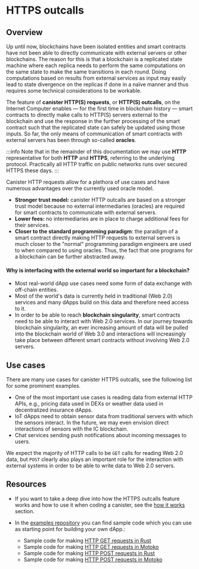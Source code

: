 # HTTPS outcalls

## Overview
Up until now, blockchains have been isolated entities and smart contracts have not been able to directly communicate with external servers or other blockchains. The reason for this is that a blockchain is a replicated state machine where each replica needs to perform the same computations on the same state to make the same transitions in each round. Doing computations based on results from external services as input may easily lead to state divergence on the replicas if done in a naïve manner and thus requires some technical considerations to be workable.

The feature of **canister HTTP(S) requests**, or **HTTP(S) outcalls**, on the Internet Computer enables — for the first time in blockchain history — smart contracts to directly make calls to HTTP(S) servers external to the blockchain and use the response in the further processing of the smart contract such that the replicated state can safely be updated using those inputs. So far, the only means of communication of smart contracts with external servers has been through so-called **oracles**. 

:::info
Note that in the remainder of this documentation we may use **HTTP** representative for both **HTTP** and **HTTPS**, referring to the underlying protocol. Practically all HTTP traffic on public networks runs over secured HTTPS these days.
:::

Canister HTTP requests allow for a plethora of use cases and have numerous advantages over the currently used oracle model.
* **Stronger trust model:** canister HTTP outcalls are based on a stronger trust model because no external intermediaries (oracles) are required for smart contracts to communicate with external servers.
* **Lower fees:** no intermediaries are in place to charge additional fees for their services.
* **Closer to the standard programming paradigm**: the paradigm of a smart contract directly making HTTP requests to external servers is much closer to the "normal" programming paradigm engineers are used to when compared to using oracles. Thus, the fact that one programs for a blockchain can be further abstracted away.

#### Why is interfacing with the external world so important for a blockchain?
* Most real-world dApp use cases need some form of data exchange with off-chain entities.
* Most of the world's data is currently held in traditional (Web 2.0) services and many dApps build on this data and therefore need access to it.
* In order to be able to reach **blockchain singularity**, smart contracts need to be able to interact with Web 2.0 services. In our journey towards blockchain singularity, an ever increasing amount of data will be pulled into the blockchain world of Web 3.0 and interactions will increasingly take place between different smart contracts without involving Web 2.0 servers.


## Use cases
There are many use cases for canister HTTPS outcalls, see the following list for some prominent examples.
* One of the most important use cases is reading data from external HTTP APIs, e.g., pricing data used in DEXs or weather data used in decentralized insurance dApps.
* IoT dApps need to obtain sensor data from traditional servers with which the sensors interact. In the future, we may even envision direct interactions of sensors with the IC blockchain.
* Chat services sending push notifications about incoming messages to users.

We expect the majority of HTTP calls to be `GET` calls for reading Web 2.0 data, but `POST` clearly also plays an important role for the interaction with external systems in order to be able to write data to Web 2.0 servers.

## Resources

- If you want to take a deep dive into how the HTTPS outcalls feature works and how to use it when coding a canister, see the [how it works](https-outcalls-how-it-works.md) section.

- In the [examples repository](https://github.com/dfinity/examples) you can find sample code which you can use as starting point for building your own dApp.:
    * Sample code for making [HTTP GET requests in Rust](https://github.com/dfinity/examples/tree/master/rust/send_http_get) 
    * Sample code for making [HTTP GET requests in Motoko](https://github.com/dfinity/examples/tree/master/motoko/send_http_get) 
     * Sample code for making [HTTP POST requests in Rust](https://github.com/dfinity/examples/tree/master/rust/send_http_post) 
    * Sample code for making [HTTP POST requests in Motoko](https://github.com/dfinity/examples/tree/master/motoko/send_http_post)